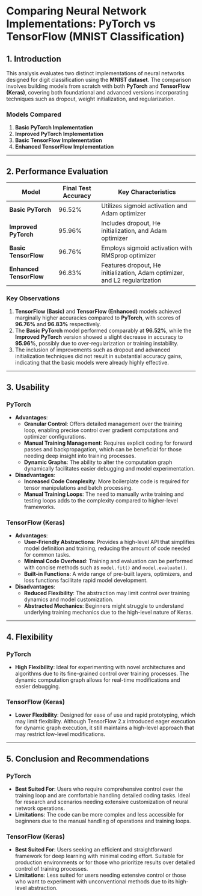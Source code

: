 

# Comparing Neural Network Implementations: PyTorch vs TensorFlow (MNIST Classification)

## 1. Introduction

This analysis evaluates two distinct implementations of neural networks designed for digit classification using the **MNIST dataset**. The comparison involves building models from scratch with both **PyTorch** and **TensorFlow (Keras)**, covering both foundational and advanced versions incorporating techniques such as dropout, weight initialization, and regularization.

### Models Compared

1. **Basic PyTorch Implementation**
2. **Improved PyTorch Implementation**
3. **Basic TensorFlow Implementation**
4. **Enhanced TensorFlow Implementation**

---

## 2. Performance Evaluation

| Model | Final Test Accuracy | Key Characteristics |
| --- | --- | --- |
| **Basic PyTorch** | 96.52% | Utilizes sigmoid activation and Adam optimizer |
| **Improved PyTorch** | 95.96% | Includes dropout, He initialization, and Adam optimizer |
| **Basic TensorFlow** | 96.76% | Employs sigmoid activation with RMSprop optimizer |
| **Enhanced TensorFlow** | 96.83% | Features dropout, He initialization, Adam optimizer, and L2 regularization |

### Key Observations

1. **TensorFlow (Basic)** and **TensorFlow (Enhanced)** models achieved marginally higher accuracies compared to **PyTorch**, with scores of **96.76%** and **96.83%** respectively.
2. The **Basic PyTorch** model performed comparably at **96.52%**, while the **Improved PyTorch** version showed a slight decrease in accuracy to **95.96%**, possibly due to over-regularization or training instability.
3. The inclusion of improvements such as dropout and advanced initialization techniques did not result in substantial accuracy gains, indicating that the basic models were already highly effective.

---

## 3. Usability

### PyTorch

- **Advantages**:
    - **Granular Control**: Offers detailed management over the training loop, enabling precise control over gradient computations and optimizer configurations.
    - **Manual Training Management**: Requires explicit coding for forward passes and backpropagation, which can be beneficial for those needing deep insight into training processes.
    - **Dynamic Graphs**: The ability to alter the computation graph dynamically facilitates easier debugging and model experimentation.
- **Disadvantages**:
    - **Increased Code Complexity**: More boilerplate code is required for tensor manipulations and batch processing.
    - **Manual Training Loops**: The need to manually write training and testing loops adds to the complexity compared to higher-level frameworks.

### TensorFlow (Keras)

- **Advantages**:
    - **User-Friendly Abstractions**: Provides a high-level API that simplifies model definition and training, reducing the amount of code needed for common tasks.
    - **Minimal Code Overhead**: Training and evaluation can be performed with concise methods such as `model.fit()` and `model.evaluate()`.
    - **Built-in Functions**: A wide range of pre-built layers, optimizers, and loss functions facilitate rapid model development.
- **Disadvantages**:
    - **Reduced Flexibility**: The abstraction may limit control over training dynamics and model customization.
    - **Abstracted Mechanics**: Beginners might struggle to understand underlying training mechanics due to the high-level nature of Keras.

---

## 4. Flexibility

### PyTorch

- **High Flexibility**: Ideal for experimenting with novel architectures and algorithms due to its fine-grained control over training processes. The dynamic computation graph allows for real-time modifications and easier debugging.

### TensorFlow (Keras)

- **Lower Flexibility**: Designed for ease of use and rapid prototyping, which may limit flexibility. Although TensorFlow 2.x introduced eager execution for dynamic graph execution, it still maintains a high-level approach that may restrict low-level modifications.

---

## 5. Conclusion and Recommendations

### PyTorch

- **Best Suited For**: Users who require comprehensive control over the training loop and are comfortable handling detailed coding tasks. Ideal for research and scenarios needing extensive customization of neural network operations.
- **Limitations**: The code can be more complex and less accessible for beginners due to the manual handling of operations and training loops.

### TensorFlow (Keras)

- **Best Suited For**: Users seeking an efficient and straightforward framework for deep learning with minimal coding effort. Suitable for production environments or for those who prioritize results over detailed control of training processes.
- **Limitations**: Less suited for users needing extensive control or those who want to experiment with unconventional methods due to its high-level abstraction.

